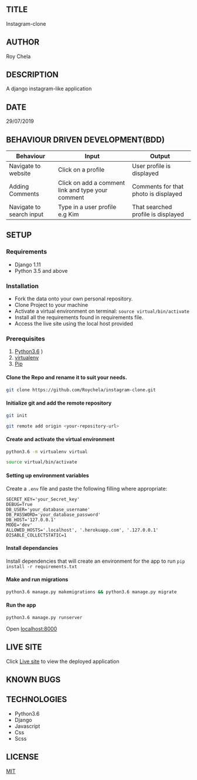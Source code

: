## TITLE
Instagram-clone

## AUTHOR
Roy Chela

## DESCRIPTION
A django instagram-like application 

## DATE
29/07/2019

## BEHAVIOUR DRIVEN DEVELOPMENT(BDD)

| Behaviour | Input                     | Output                    |
| --------- | ------------------------- | ------------------------- |
|Navigate to website| Click on a profile | User profile is displayed |
|Adding Comments| Click on add a comment link and type your comment|Comments for that photo is displayed|
|Navigate to search input| Type in a user profile e.g Kim|That searched profile is displayed|


## SETUP
### Requirements
* Django 1.11
* Python 3.5 and above 
### Installation
* Fork the data onto your own personal repository.
* Clone Project to your machine
* Activate a virtual environment on terminal: `source virtual/bin/activate`
* Install all the requirements found in requirements file.
* Access the live site using the local host provided

### Prerequisites
1. [Python3.6](https://www.python.org/downloads/)
)
2. [virtualenv](https://virtualenv.pypa.io/en/stable/installation/)
3. [Pip](https://pip.pypa.io/en/stable/installing/)
#### Clone the Repo and rename it to suit your needs.
```bash
git clone https://github.com/Roychela/instagram-clone.git
```
#### Initialize git and add the remote repository
```bash
git init
```
```bash
git remote add origin <your-repository-url>
```

#### Create and activate the virtual environment
```bash
python3.6 -m virtualenv virtual
```

```bash
source virtual/bin/activate
```

#### Setting up environment variables
Create a `.env` file and paste the following filling where appropriate:
```
SECRET_KEY='your_Secret_key'
DEBUG=True
DB_USER='your_database_username'
DB_PASSWORD='your_database_password'
DB_HOST='127.0.0.1'
MODE='dev' 
ALLOWED_HOSTS='.localhost', '.herokuapp.com', '.127.0.0.1'
DISABLE_COLLECTSTATIC=1
```

#### Install dependancies
Install dependencies that will create an environment for the app to run
`pip install -r requirements.txt`

#### Make and run migrations
```bash
python3.6 manage.py makemigrations && python3.6 manage.py migrate
```

#### Run the app
```bash
python3.6 manage.py runserver
```
Open [localhost:8000](http://127.0.0.1:8000/)


## LIVE SITE
Click [Live site](https://roy1instagram.herokuapp.com) to view the deployed application
## KNOWN BUGS


## TECHNOLOGIES
* Python3.6
* Django
* Javascript
* Css
* Scss

## LICENSE
[MIT](https://github.com/Roychela/instagram-clone/blob/master/LICENSE)